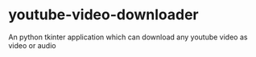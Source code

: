 # youtube-video-downloader
An python tkinter application which can download any youtube video as video or audio
